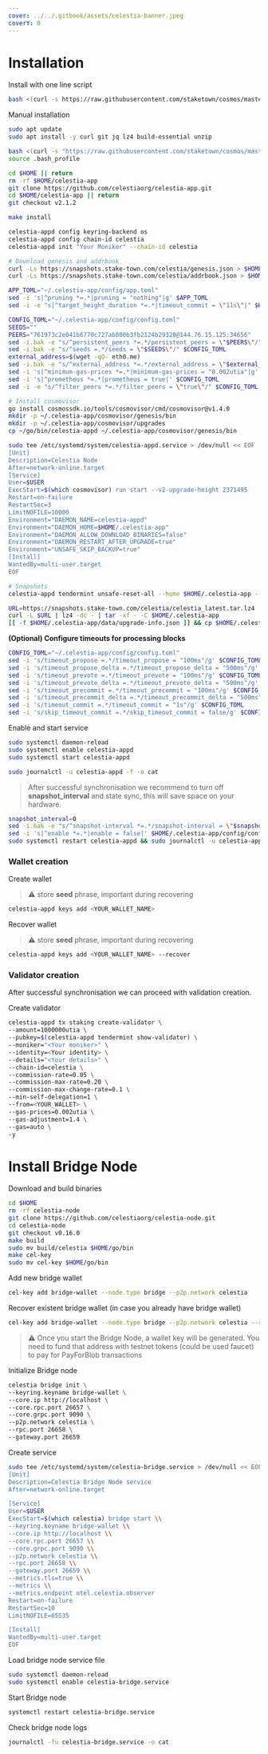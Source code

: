 ```yaml
---
cover: ../../.gitbook/assets/celestia-banner.jpeg
coverY: 0
---
```


# Installation

Install with one line script

```bash
bash <(curl -s https://raw.githubusercontent.com/staketown/cosmos/master/celestia/main_install.sh)
```

Manual installation

```bash
sudo apt update
sudo apt install -y curl git jq lz4 build-essential unzip

bash <(curl -s "https://raw.githubusercontent.com/staketown/cosmos/master/utils/go_install.sh")
source .bash_profile

cd $HOME || return
rm -rf $HOME/celestia-app
git clone https://github.com/celestiaorg/celestia-app.git
cd $HOME/celestia-app || return
git checkout v2.1.2

make install

celestia-appd config keyring-backend os
celestia-appd config chain-id celestia
celestia-appd init "Your Moniker" --chain-id celestia

# Download genesis and addrbook
curl -Ls https://snapshots.stake-town.com/celestia/genesis.json > $HOME/.celestia-app/config/genesis.json
curl -Ls https://snapshots.stake-town.com/celestia/addrbook.json > $HOME/.celestia-app/config/addrbook.json

APP_TOML="~/.celestia-app/config/app.toml"
sed -i 's|^pruning *=.*|pruning = "nothing"|g' $APP_TOML
sed -i -e "s|^target_height_duration *=.*|timeout_commit = \"11s\"|" $HOME/.celestia-app/config/config.toml

CONFIG_TOML="~/.celestia-app/config/config.toml"
SEEDS=""
PEERS="761973c2e641b6770c727ab800b3fb2124b29328@144.76.15.125:34656"
sed -i.bak -e "s/^persistent_peers *=.*/persistent_peers = \"$PEERS\"/" $CONFIG_TOML
sed -i.bak -e "s/^seeds =.*/seeds = \"$SEEDS\"/" $CONFIG_TOML
external_address=$(wget -qO- eth0.me)
sed -i.bak -e "s/^external_address *=.*/external_address = \"$external_address:26656\"/" $CONFIG_TOML
sed -i 's|^minimum-gas-prices *=.*|minimum-gas-prices = "0.002utia"|g' $CONFIG_TOML
sed -i 's|^prometheus *=.*|prometheus = true|' $CONFIG_TOML
sed -i -e "s/^filter_peers *=.*/filter_peers = \"true\"/" $CONFIG_TOML

# Install cosmovisor
go install cosmossdk.io/tools/cosmovisor/cmd/cosmovisor@v1.4.0
mkdir -p ~/.celestia-app/cosmovisor/genesis/bin
mkdir -p ~/.celestia-app/cosmovisor/upgrades
cp ~/go/bin/celestia-appd ~/.celestia-app/cosmovisor/genesis/bin

sudo tee /etc/systemd/system/celestia-appd.service > /dev/null << EOF
[Unit]
Description=Celestia Node
After=network-online.target
[Service]
User=$USER
ExecStart=$(which cosmovisor) run start --v2-upgrade-height 2371495
Restart=on-failure
RestartSec=3
LimitNOFILE=10000
Environment="DAEMON_NAME=celestia-appd"
Environment="DAEMON_HOME=$HOME/.celestia-app"
Environment="DAEMON_ALLOW_DOWNLOAD_BINARIES=false"
Environment="DAEMON_RESTART_AFTER_UPGRADE=true"
Environment="UNSAFE_SKIP_BACKUP=true"
[Install]
WantedBy=multi-user.target
EOF

# Snapshots
celestia-appd tendermint unsafe-reset-all --home $HOME/.celestia-app --keep-addr-book

URL=https://snapshots.stake-town.com/celestia/celestia_latest.tar.lz4
curl -L $URL | lz4 -dc - | tar -xf - -C $HOME/.celestia-app
[[ -f $HOME/.celestia-app/data/upgrade-info.json ]] && cp $HOME/.celestia-app/data/upgrade-info.json $HOME/.celestia-app/cosmovisor/genesis/upgrade-info.json
```

**(Optional) Configure timeouts for processing blocks**

```bash
CONFIG_TOML="~/.celestia-app/config/config.toml"
sed -i 's/timeout_propose =.*/timeout_propose = "100ms"/g' $CONFIG_TOML
sed -i 's/timeout_propose_delta =.*/timeout_propose_delta = "500ms"/g' $CONFIG_TOML
sed -i 's/timeout_prevote =.*/timeout_prevote = "100ms"/g' $CONFIG_TOML
sed -i 's/timeout_prevote_delta =.*/timeout_prevote_delta = "500ms"/g' $CONFIG_TOML
sed -i 's/timeout_precommit =.*/timeout_precommit = "100ms"/g' $CONFIG_TOML
sed -i 's/timeout_precommit_delta =.*/timeout_precommit_delta = "500ms"/g' $CONFIG_TOML
sed -i 's/timeout_commit =.*/timeout_commit = "1s"/g' $CONFIG_TOML
sed -i 's/skip_timeout_commit =.*/skip_timeout_commit = false/g' $CONFIG_TOML
```

Enable and start service

```bash
sudo systemctl daemon-reload
sudo systemctl enable celestia-appd
sudo systemctl start celestia-appd

sudo journalctl -u celestia-appd -f -o cat
```

> After successful synchronisation we recommend to turn off **snapshot\_interval** and state sync, this will save space on your hardware.

```bash
snapshot_interval=0
sed -i.bak -e "s/^snapshot-interval *=.*/snapshot-interval = \"$snapshot_interval\"/" ~/.celestia-app/config/app.toml
sed -i 's|^enable *=.*|enable = false|' $HOME/.celestia-app/config/config.toml
sudo systemctl restart celestia-appd && sudo journalctl -u celestia-appd -f -o cat
```

### Wallet creation

Create wallet

> ⚠️ store **seed** phrase, important during recovering

```bash
celestia-appd keys add <YOUR_WALLET_NAME>
```

Recover wallet

> ⚠️ store **seed** phrase, important during recovering

```bash
celestia-appd keys add <YOUR_WALLET_NAME> --recover
```

### Validator creation

After successful synchronisation we can proceed with validation creation.

Create validator

```bash
celestia-appd tx staking create-validator \
--amount=1000000utia \
--pubkey=$(celestia-appd tendermint show-validator) \
--moniker="<Your moniker>" \
--identity=<Your identity> \
--details="<Your details>" \
--chain-id=celestia \
--commission-rate=0.05 \
--commission-max-rate=0.20 \
--commission-max-change-rate=0.1 \
--min-self-delegation=1 \
--from=<YOUR_WALLET> \
--gas-prices=0.002utia \
--gas-adjustment=1.4 \
--gas=auto \
-y
```

# Install Bridge Node

Download and build binaries
```bash
cd $HOME
rm -rf celestia-node
git clone https://github.com/celestiaorg/celestia-node.git
cd celestia-node
git checkout v0.16.0
make build
sudo mv build/celestia $HOME/go/bin
make cel-key
sudo mv cel-key $HOME/go/bin
```

Add new bridge wallet
```bash
cel-key add bridge-wallet --node.type bridge --p2p.network celestia
```

Recover existent bridge wallet (in case you already have bridge wallet)
```bash
cel-key add bridge-wallet --node.type bridge --p2p.network celestia --recover
```

> ⚠️ Once you start the Bridge Node, a wallet key will be generated. You need to fund that address with testnet tokens (could be used faucet) to pay for PayForBlob transactions

Initialize Bridge node
```bash
celestia bridge init \
--keyring.keyname bridge-wallet \
--core.ip http://localhost \
--core.rpc.port 26657 \
--core.grpc.port 9090 \
--p2p.network celestia \
--rpc.port 26658 \
--gateway.port 26659
```

Create service
```bash
sudo tee /etc/systemd/system/celestia-bridge.service > /dev/null << EOF
[Unit]
Description=Celestia Bridge Node service
After=network-online.target

[Service]
User=$USER
ExecStart=$(which celestia) bridge start \\
--keyring.keyname bridge-wallet \\
--core.ip http://localhost \\
--core.rpc.port 26657 \\
--core.grpc.port 9090 \\
--p2p.network celestia \\
--rpc.port 26658 \\
--gateway.port 26659 \\
--metrics.tls=true \\
--metrics \\
--metrics.endpoint otel.celestia.observer
Restart=on-failure
RestartSec=10
LimitNOFILE=65535

[Install]
WantedBy=multi-user.target
EOF
```

Load bridge node service file
```bash
sudo systemctl daemon-reload
sudo systemctl enable celestia-bridge.service
```

Start Bridge node
```bash
systemctl restart celestia-bridge.service
```

Check bridge node logs
```bash
journalctl -fu celestia-bridge.service -o cat
```